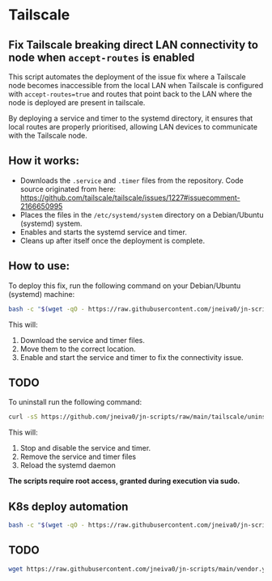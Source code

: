 # Tailscale

## Fix Tailscale breaking direct LAN connectivity to node when `accept-routes` is enabled

This script automates the deployment of the issue fix where a Tailscale node becomes inaccessible from the local LAN when Tailscale is configured with `accept-routes=true` and routes that point back to the LAN where the node is deployed are present in tailscale.

By deploying a service and timer to the systemd directory, it ensures that local routes are properly prioritised, allowing LAN devices to communicate with the Tailscale node.

## How it works:
- Downloads the `.service` and `.timer` files from the repository. Code source originated from here: https://github.com/tailscale/tailscale/issues/1227#issuecomment-2166650995
- Places the files in the `/etc/systemd/system` directory on a Debian/Ubuntu (systemd) system.
- Enables and starts the systemd service and timer.
- Cleans up after itself once the deployment is complete.

## How to use:

To deploy this fix, run the following command on your Debian/Ubuntu (systemd) machine:

```bash
bash -c "$(wget -qO - https://raw.githubusercontent.com/jneiva0/jn-scripts/main/tailscale/deploy.sh)"
```

This will:
1. Download the service and timer files.
2. Move them to the correct location.
3. Enable and start the service and timer to fix the connectivity issue.




## TODO
To uninstall run the following command:

```bash
curl -sS https://github.com/jneiva0/jn-scripts/raw/main/tailscale/uninstall.sh | sudo bash
```

This will:
1. Stop and disable the service and timer.
2. Remove the service and timer files
3. Reload the systemd daemon

**The scripts require root access, granted during execution via sudo.**


## K8s deploy automation

```bash
bash -c "$(wget -qO - https://raw.githubusercontent.com/jneiva0/jn-scripts/main/setup-k8s.sh)"
```

## TODO

```bash
wget https://raw.githubusercontent.com/jneiva0/jn-scripts/main/vendor.yaml -O 900-cloud-init.yml
```